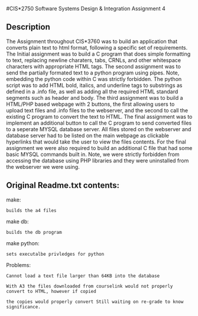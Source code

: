 #CIS*2750 Software Systems Design & Integration Assignment 4

Description
-----------

The Assignment throughout CIS*3760 was to build an application that converts plain text to html format, following a specific set of 
requirements. The Initial assignment was to build a C program that does simple formatting to text, replacing newline charaters, 
tabs, CRNLs, and other whitespace characters with appropriate HTML tags. The second assignment was to send the partially formated 
text to a python program using pipes. Note, embedding the python code within C was strictly forbidden. The python script was to 
add HTML bold, italics, and underline tags to substrings as defined in a .info file, as well as adding all the required HTML 
standard segments such as header and body. The third assignment was to build a HTML/PHP based webpage with 2 buttons, the first 
allowing users to upload text files and .info files to the webserver, and the second to call the existing C program to convert 
the text to HTML. The final assignment was to implement an additional button to call the C program to send converted files to a 
seperate MYSQL database server. All files stored on the webserver and database server had to be listed on the main webpage as 
clickable hyperlinks that would take the user to view the files contents. For the final assignment we were also required to build 
an additional C file that had some basic MYSQL commands built in. Note, we were strictly forbidden from accessing the database 
using PHP libraries and they were uninstalled from the webserver we were using. 


Original Readme.txt contents:
-----------------------------

make:

	builds the a4 files
	
make db:

	builds the db program
	
make python:

	sets executalbe privledges for python
	
	
Problems:

	Cannot load a text file larger than 64KB into the database
	
	With A3 the files downloaded from courselink would not properly convert to HTML, however if copied
	
	the copies would properly convert Still waiting on re-grade to know significance. 
	
